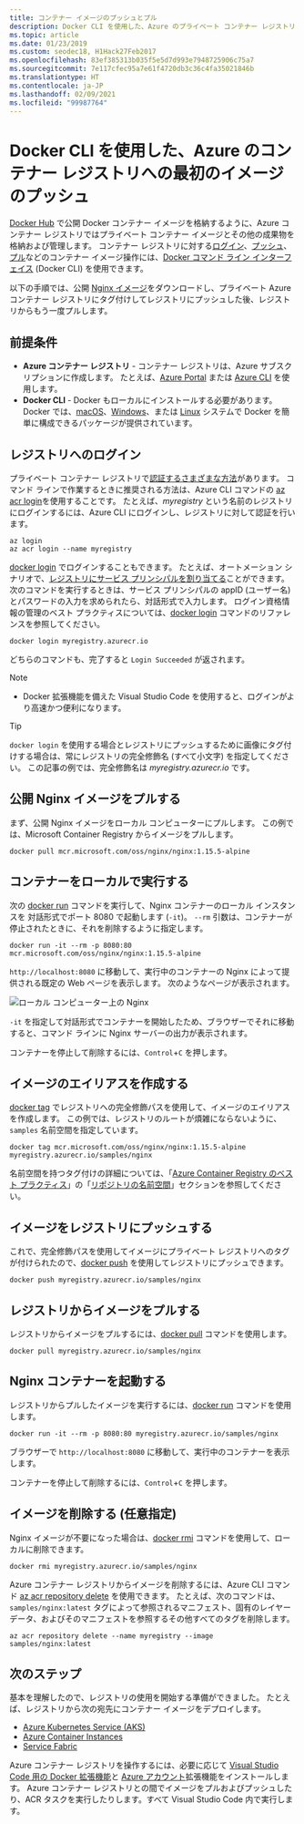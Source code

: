 ```yaml
---
title: コンテナー イメージのプッシュとプル
description: Docker CLI を使用した、Azure のプライベート コンテナー レジストリに対する Docker イメージのプッシュとプル
ms.topic: article
ms.date: 01/23/2019
ms.custom: seodec18, H1Hack27Feb2017
ms.openlocfilehash: 83ef385313b035f5e5d7d993e7948725906c75a7
ms.sourcegitcommit: 7e117cfec95a7e61f4720db3c36c4fa35021846b
ms.translationtype: HT
ms.contentlocale: ja-JP
ms.lasthandoff: 02/09/2021
ms.locfileid: "99987764"
---
```

# <a name="push-your-first-image-to-your-azure-container-registry-using-the-docker-cli"></a>Docker CLI を使用した、Azure のコンテナー レジストリへの最初のイメージのプッシュ

[Docker Hub](https://hub.docker.com/) で公開 Docker コンテナー イメージを格納するように、Azure コンテナー レジストリではプライベート コンテナー イメージとその他の成果物を格納および管理します。 コンテナー レジストリに対する[ログイン](https://docs.docker.com/engine/reference/commandline/login/)、[プッシュ](https://docs.docker.com/engine/reference/commandline/push/)、[プル](https://docs.docker.com/engine/reference/commandline/pull/)などのコンテナー イメージ操作には、[Docker コマンド ライン インターフェイス](https://docs.docker.com/engine/reference/commandline/cli/) (Docker CLI) を使用できます。

以下の手順では、公開 [Nginx イメージ](https://store.docker.com/images/nginx)をダウンロードし、プライベート Azure コンテナー レジストリにタグ付けしてレジストリにプッシュした後、レジストリからもう一度プルします。

## <a name="prerequisites"></a>前提条件

* **Azure コンテナー レジストリ** - コンテナー レジストリは、Azure サブスクリプションに作成します。 たとえば、[Azure Portal](container-registry-get-started-portal.md) または [Azure CLI](container-registry-get-started-azure-cli.md) を使用します。
* **Docker CLI** - Docker もローカルにインストールする必要があります。 Docker では、[macOS][docker-mac]、[Windows][docker-windows]、または [Linux][docker-linux] システムで Docker を簡単に構成できるパッケージが提供されています。

## <a name="log-in-to-a-registry"></a>レジストリへのログイン

プライベート コンテナー レジストリで[認証するさまざまな方法](container-registry-authentication.md)があります。 コマンド ラインで作業するときに推奨される方法は、Azure CLI コマンドの [az acr login](/cli/azure/acr#az-acr-login)を使用することです。 たとえば、*myregistry* という名前のレジストリにログインするには、Azure CLI にログインし、レジストリに対して認証を行います。

```azurecli
az login
az acr login --name myregistry
```

[docker login](https://docs.docker.com/engine/reference/commandline/login/) でログインすることもできます。 たとえば、オートメーション シナリオで、[レジストリにサービス プリンシパルを割り当てる](container-registry-authentication.md#service-principal)ことができます。 次のコマンドを実行するときは、サービス プリンシパルの appID (ユーザー名) とパスワードの入力を求められたら、対話形式で入力します。 ログイン資格情報の管理のベスト プラクティスについては、[docker login](https://docs.docker.com/engine/reference/commandline/login/) コマンドのリファレンスを参照してください。

```
docker login myregistry.azurecr.io
```

どちらのコマンドも、完了すると `Login Succeeded` が返されます。
> [!NOTE]
>* Docker 拡張機能を備えた Visual Studio Code を使用すると、ログインがより高速かつ便利になります。

> [!TIP]
> `docker login` を使用する場合とレジストリにプッシュするために画像にタグ付けする場合は、常にレジストリの完全修飾名 (すべて小文字) を指定してください。 この記事の例では、完全修飾名は *myregistry.azurecr.io* です。

## <a name="pull-a-public-nginx-image"></a>公開 Nginx イメージをプルする

まず、公開 Nginx イメージをローカル コンピューターにプルします。 この例では、Microsoft Container Registry からイメージをプルします。

```
docker pull mcr.microsoft.com/oss/nginx/nginx:1.15.5-alpine
```

## <a name="run-the-container-locally"></a>コンテナーをローカルで実行する

次の [docker run](https://docs.docker.com/engine/reference/run/) コマンドを実行して、Nginx コンテナーのローカル インスタンスを 対話形式でポート 8080 で起動します (`-it`)。 `--rm` 引数は、コンテナーが停止されたときに、それを削除するように指定します。

```
docker run -it --rm -p 8080:80 mcr.microsoft.com/oss/nginx/nginx:1.15.5-alpine
```

`http://localhost:8080` に移動して、実行中のコンテナーの Nginx によって提供される既定の Web ページを表示します。 次のようなページが表示されます。

![ローカル コンピューター上の Nginx](./media/container-registry-get-started-docker-cli/nginx.png)

`-it` を指定して対話形式でコンテナーを開始したため、ブラウザーでそれに移動すると、コマンド ラインに Nginx サーバーの出力が表示されます。

コンテナーを停止して削除するには、`Control`+`C` を押します。

## <a name="create-an-alias-of-the-image"></a>イメージのエイリアスを作成する

[docker tag](https://docs.docker.com/engine/reference/commandline/tag/) でレジストリへの完全修飾パスを使用して、イメージのエイリアスを作成します。 この例では、レジストリのルートが煩雑にならないように、`samples` 名前空間を指定しています。

```
docker tag mcr.microsoft.com/oss/nginx/nginx:1.15.5-alpine myregistry.azurecr.io/samples/nginx
```

名前空間を持つタグ付けの詳細については、「[Azure Container Registry のベスト プラクティス](container-registry-best-practices.md)」の「[リポジトリの名前空間](container-registry-best-practices.md#repository-namespaces)」セクションを参照してください。

## <a name="push-the-image-to-your-registry"></a>イメージをレジストリにプッシュする

これで、完全修飾パスを使用してイメージにプライベート レジストリへのタグが付けられたので、[docker push](https://docs.docker.com/engine/reference/commandline/push/) を使用してレジストリにプッシュできます。

```
docker push myregistry.azurecr.io/samples/nginx
```

## <a name="pull-the-image-from-your-registry"></a>レジストリからイメージをプルする

レジストリからイメージをプルするには、[docker pull](https://docs.docker.com/engine/reference/commandline/pull/) コマンドを使用します。

```
docker pull myregistry.azurecr.io/samples/nginx
```

## <a name="start-the-nginx-container"></a>Nginx コンテナーを起動する

レジストリからプルしたイメージを実行するには、[docker run](https://docs.docker.com/engine/reference/run/) コマンドを使用します。

```
docker run -it --rm -p 8080:80 myregistry.azurecr.io/samples/nginx
```

ブラウザーで `http://localhost:8080` に移動して、実行中のコンテナーを表示します。

コンテナーを停止して削除するには、`Control`+`C` を押します。

## <a name="remove-the-image-optional"></a>イメージを削除する (任意指定)

Nginx イメージが不要になった場合は、[docker rmi](https://docs.docker.com/engine/reference/commandline/rmi/) コマンドを使用して、ローカルに削除できます。

```
docker rmi myregistry.azurecr.io/samples/nginx
```

Azure コンテナー レジストリからイメージを削除するには、Azure CLI コマンド [az acr repository delete](/cli/azure/acr/repository#az-acr-repository-delete) を使用できます。 たとえば、次のコマンドは、`samples/nginx:latest` タグによって参照されるマニフェスト、固有のレイヤー データ、およびそのマニフェストを参照するその他すべてのタグを削除します。

```azurecli
az acr repository delete --name myregistry --image samples/nginx:latest
```

## <a name="next-steps"></a>次のステップ

基本を理解したので、レジストリの使用を開始する準備ができました。 たとえば、レジストリから次の宛先にコンテナー イメージをデプロイします。

* [Azure Kubernetes Service (AKS)](../aks/tutorial-kubernetes-prepare-app.md)
* [Azure Container Instances](../container-instances/container-instances-tutorial-prepare-app.md)
* [Service Fabric](../service-fabric/service-fabric-tutorial-create-container-images.md)

Azure コンテナー レジストリを操作するには、必要に応じて [Visual Studio Code 用の Docker 拡張機能](https://code.visualstudio.com/docs/azure/docker)と [Azure アカウント](https://marketplace.visualstudio.com/items?itemName=ms-vscode.azure-account)拡張機能をインストールします。 Azure コンテナー レジストリとの間でイメージをプルおよびプッシュしたり、ACR タスクを実行したりします。すべて Visual Studio Code 内で実行します。


<!-- LINKS - external -->
[docker-linux]: https://docs.docker.com/engine/installation/#supported-platforms
[docker-mac]: https://docs.docker.com/docker-for-mac/
[docker-windows]: https://docs.docker.com/docker-for-windows/
